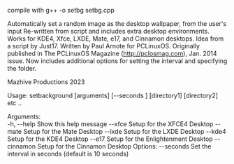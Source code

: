 compile with g++ -o setbg setbg.cpp

Automatically set a random image as the desktop wallpaper,
from the user's input
Re-written from script and includes extra desktop environments.
Works for KDE4, Xfce, LXDE, Mate, e17, and Cinnamon desktops.
Idea from a script by Just17. Written by Paul Arnote for PCLinuxOS.
Originally published in The PCLinuxOS Magazine (http://pclosmag.com), Jan. 2014 issue.
Now includes additional options for setting the interval and specifying the folder.

Mazhive Productions 2023

Usage: setbackground [arguments] [--seconds <seconds>] [directory1] [directory2] etc .. 

Arguments:\
-h, --help      Show this help message
--xfce          Setup for the XFCE4 Desktop
--mate          Setup for the Mate Desktop
--lxde          Setup for the LXDE Desktop
--kde4          Setup for the KDE4 Desktop
--e17           Setup for the Enlightenment Desktop
--cinnamon      Setup for the Cinnamon Desktop
Options:
--seconds <seconds>    Set the interval in seconds (default is 10 seconds)
